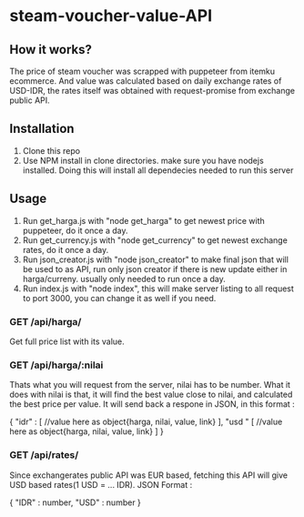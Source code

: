 # steam-voucher-value-API

## How it works?
The price of steam voucher was scrapped with puppeteer from itemku ecommerce. And value was calculated based on daily exchange rates of USD-IDR, the rates itself was obtained with request-promise from exchange public API. 


## Installation
1. Clone this repo
2. Use NPM install in clone directories. make sure you have nodejs installed. Doing this will install all dependecies needed to run this server


## Usage
1. Run get_harga.js with "node get_harga" to get newest price with puppeteer, do it once a day.
2. Run get_currency.js with "node get_currency" to get newest exchange rates, do it once a day.
3. Run json_creator.js with "node json_creator" to make final json that will be used to as API, run only json creator if there is new update either in harga/curreny. usually only needed to run once a day.
4. Run index.js with "node index", this will make server listing to all request to port 3000, you can change it as well if you need.


### GET /api/harga/
Get full price list with its value.

### GET /api/harga/:nilai  

Thats what you will request from the server, nilai has to be number.
What it does with nilai is that, it will find the best value close to nilai, and calculated the best price per value.
It will send back a respone in JSON, in this format :

{
  "idr" : [
    //value here as object{harga, nilai, value, link}
  ],
  "usd " [
    //value here as object{harga, nilai, value, link}
  ]
}

### GET /api/rates/
Since exchangerates public API was EUR based, fetching this API will give USD based rates(1 USD = ... IDR).
JSON Format :

{
  "IDR" : number,
  "USD" : number
}
